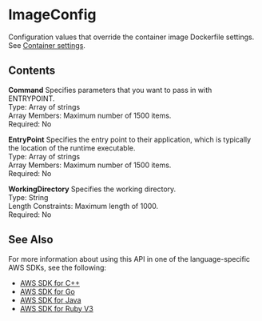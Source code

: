 # ImageConfig<a name="API_ImageConfig"></a>

Configuration values that override the container image Dockerfile settings\. See [Container settings](https://docs.aws.amazon.com/lambda/latest/dg/images-parms.html)\. 

## Contents<a name="API_ImageConfig_Contents"></a>

 **Command**   <a name="SSS-Type-ImageConfig-Command"></a>
Specifies parameters that you want to pass in with ENTRYPOINT\.   
Type: Array of strings  
Array Members: Maximum number of 1500 items\.  
Required: No

 **EntryPoint**   <a name="SSS-Type-ImageConfig-EntryPoint"></a>
Specifies the entry point to their application, which is typically the location of the runtime executable\.  
Type: Array of strings  
Array Members: Maximum number of 1500 items\.  
Required: No

 **WorkingDirectory**   <a name="SSS-Type-ImageConfig-WorkingDirectory"></a>
Specifies the working directory\.  
Type: String  
Length Constraints: Maximum length of 1000\.  
Required: No

## See Also<a name="API_ImageConfig_SeeAlso"></a>

For more information about using this API in one of the language\-specific AWS SDKs, see the following:
+  [AWS SDK for C\+\+](https://docs.aws.amazon.com/goto/SdkForCpp/lambda-2015-03-31/ImageConfig) 
+  [AWS SDK for Go](https://docs.aws.amazon.com/goto/SdkForGoV1/lambda-2015-03-31/ImageConfig) 
+  [AWS SDK for Java](https://docs.aws.amazon.com/goto/SdkForJava/lambda-2015-03-31/ImageConfig) 
+  [AWS SDK for Ruby V3](https://docs.aws.amazon.com/goto/SdkForRubyV3/lambda-2015-03-31/ImageConfig) 